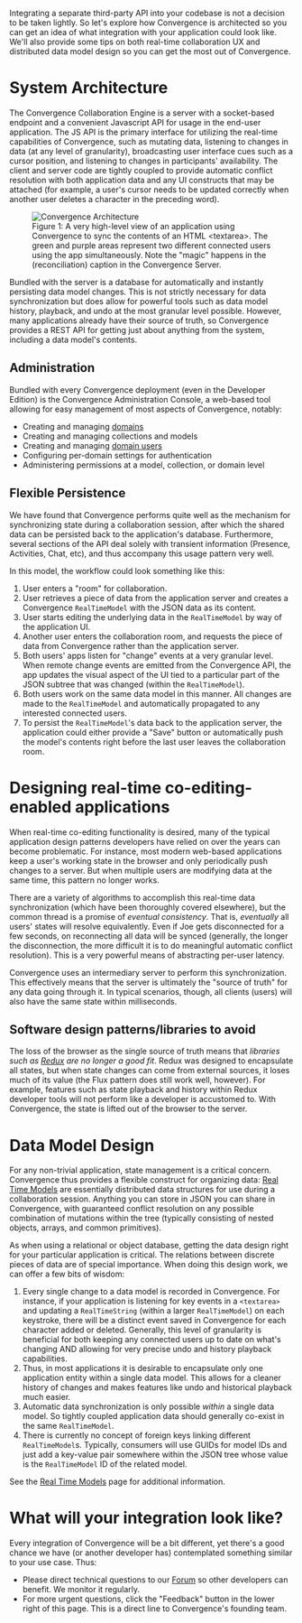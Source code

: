 Integrating a separate third-party API into your codebase is not a decision to be taken lightly.  So let's explore how Convergence is architected so you can get an idea of what integration with your application could look like.  We'll also provide some tips on both real-time collaboration UX and distributed data model design so you can get the most out of Convergence.

# System Architecture

The Convergence Collaboration Engine is a server with a socket-based endpoint and a convenient Javascript API for usage in the end-user application.  The JS API is the primary interface for utilizing the real-time capabilities of Convergence, such as mutating data, listening to changes in data (at any level of granularity), broadcasting user interface cues such as a cursor position, and listening to changes in participants' availability.  The client and server code are tightly coupled to provide automatic conflict resolution with both application data and any UI constructs that may be attached (for example, a user's cursor needs to be updated correctly when another user deletes a character in the preceding word).  

<figure class="arch">
  <img src="../assets/images/convergence-arch.svg" alt="Convergence Architecture">
  <figcaption>Figure 1: A very high-level view of an application using Convergence to sync the contents of an HTML &#60;textarea&#62;. The green and purple areas represent two different connected users using the app simultaneously. Note the "magic" happens in the (reconciliation) caption in the Convergence Server.</figcaption>
</figure>

Bundled with the server is a database for automatically and instantly persisting data model changes.  This is not strictly necessary for data synchronization but does allow for powerful tools such as data model history, playback, and undo at the most granular level possible.  However, many applications already have their source of truth, so Convergence provides a REST API for getting just about anything from the system, including a data model's contents.  

## Administration

Bundled with every Convergence deployment (even in the Developer Edition) is the Convergence Administration Console, a web-based tool allowing for easy management of most aspects of Convergence, notably:

- Creating and managing [domains](/domain/overview.html)
- Creating and managing collections and models
- Creating and managing [domain users](/identity/overview.html)
- Configuring per-domain settings for authentication
- Administering permissions at a model, collection, or domain level

## Flexible Persistence

We have found that Convergence performs quite well as the mechanism for synchronizing state during a collaboration session, after which the shared data can be persisted back to the application's database.  Furthermore, several sections of the API deal solely with transient information (Presence, Activities, Chat, etc), and thus accompany this usage pattern very well. 

In this model, the workflow could look something like this:

1. User enters a "room" for collaboration.
1. User retrieves a piece of data from the application server and creates a Convergence `RealTimeModel` with the JSON data as its content.
1. User starts editing the underlying data in the `RealTimeModel` by way of the application UI.
1. Another user enters the collaboration room, and requests the piece of data from Convergence rather than the application server.  
1. Both users' apps listen for "change" events at a very granular level. When remote change events are emitted from the Convergence API, the app updates the visual aspect of the UI tied to a particular part of the JSON subtree that was changed (within the `RealTimeModel`).
1. Both users work on the same data model in this manner.  All changes are made to the `RealTimeModel` and automatically propagated to any interested connected users.
1. To persist the `RealTimeModel`'s data back to the application server, the application could either provide a "Save" button or automatically push the model's contents right before the last user leaves the collaboration room.

# Designing real-time co-editing-enabled applications

When real-time co-editing functionality is desired, many of the typical application design patterns developers have relied on over the years can become problematic.  For instance, most modern web-based applications keep a user's working state in the browser and only periodically push changes to a server.  But when multiple users are modifying data at the same time, this pattern no longer works.

There are a variety of algorithms to accomplish this real-time data synchronization (which have been thoroughly covered elsewhere), but the common thread is a promise of  _eventual consistency_.  That is, _eventually_ all users' states will resolve equivalently.  Even if Joe gets disconnected for a few seconds, on reconnecting all data will be synced (generally, the longer the disconnection, the more difficult it is to do meaningful automatic conflict resolution).  This is a very powerful means of abstracting per-user latency.

Convergence uses an intermediary server to perform this synchronization.  This effectively means that the server is ultimately the "source of truth" for any data going through it.  In typical scenarios, though, all clients (users) will also have the same state within milliseconds.

## Software design patterns/libraries to avoid

The loss of the browser as the single source of truth means that *libraries such as [Redux](https://redux.js.org/) are no longer a good fit*.  Redux was designed to encapsulate all states, but when state changes can come from external sources, it loses much of its value (the Flux pattern does still work well, however).  For example, features such as state playback and history within Redux developer tools will not perform like a developer is accustomed to. With Convergence, the state is lifted out of the browser to the server.  

# Data Model Design

For any non-trivial application, state management is a critical concern.  Convergence thus provides a flexible construct for organizing data: [Real Time Models](/models/overview.html) are essentially distributed data structures for use during a collaboration session.  Anything you can store in JSON you can share in Convergence, with guaranteed conflict resolution on any possible combination of mutations within the tree (typically consisting of nested objects, arrays, and common primitives).  

As when using a relational or object database, getting the data design right for your particular application is critical. The relations between discrete pieces of data are of special importance.  When doing this design work, we can offer a few bits of wisdom:

1. Every single change to a data model is recorded in Convergence.  For instance, if your application is listening for key events in a `<textarea>` and updating a `RealTimeString` (within a larger `RealTimeModel`) on each keystroke, there will be a distinct event saved in Convergence for each character added or deleted.  Generally, this level of granularity is beneficial for both keeping any connected users up to date on what's changing AND allowing for very precise undo and history playback capabilities.
1. Thus, in most applications it is desirable to encapsulate only one application entity within a single data model.  This allows for a cleaner history of changes and makes features like undo and historical playback much easier. 
1. Automatic data synchronization is only possible _within_ a single data model.  So tightly coupled application data should generally co-exist in the same `RealTimeModel`.
1. There is currently no concept of foreign keys linking different `RealTimeModel`s.  Typically, consumers will use GUIDs for model IDs and just add a key-value pair somewhere within the JSON tree whose value is the `RealTimeModel` ID of the related model.

See the [Real Time Models](/models/overview.md) page for additional information.

# What will your integration look like?

Every integration of Convergence will be a bit different, yet there's a good chance we have (or another developer has) contemplated something similar to your use case.  Thus: 

* Please direct technical questions to our [Forum](https://forum.convergence.io) so other developers can benefit.  We monitor it regularly.
* For more urgent questions, click the "Feedback" button in the lower right of this page. This is a direct line to Convergence's founding team.
